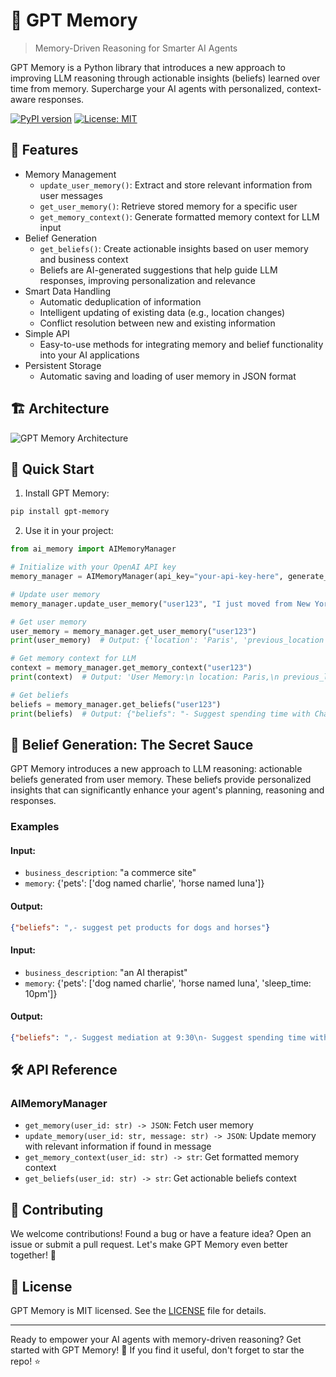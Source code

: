 # 🧠 GPT Memory

> Memory-Driven Reasoning for Smarter AI Agents

GPT Memory is a Python library that introduces a new approach to improving LLM reasoning through actionable insights (beliefs) learned over time from memory. Supercharge your AI agents with personalized, context-aware responses.

[![PyPI version](https://badge.fury.io/py/gpt-memory.svg)](https://badge.fury.io/py/gpt-memory)
[![License: MIT](https://img.shields.io/badge/License-MIT-yellow.svg)](https://opensource.org/licenses/MIT)

## 🌟 Features

- Memory Management
  - `update_user_memory()`: Extract and store relevant information from user messages
  - `get_user_memory()`: Retrieve stored memory for a specific user
  - `get_memory_context()`: Generate formatted memory context for LLM input
- Belief Generation
  - `get_beliefs()`: Create actionable insights based on user memory and business context
  - Beliefs are AI-generated suggestions that help guide LLM responses, improving personalization and relevance
- Smart Data Handling
  - Automatic deduplication of information
  - Intelligent updating of existing data (e.g., location changes)
  - Conflict resolution between new and existing information
- Simple API
  - Easy-to-use methods for integrating memory and belief functionality into your AI applications
- Persistent Storage
  - Automatic saving and loading of user memory in JSON format

## 🏗️ Architecture

![GPT Memory Architecture](https://github.com/user-attachments/assets/b3c8d15b-4cb3-4367-9a6f-082b97537e04)

## 🚀 Quick Start

1. Install GPT Memory:
```bash
pip install gpt-memory
```

2. Use it in your project:
```python
from ai_memory import AIMemoryManager

# Initialize with your OpenAI API key
memory_manager = AIMemoryManager(api_key="your-api-key-here", generate_beliefs=True, business_description="an AI therapist")

# Update user memory
memory_manager.update_user_memory("user123", "I just moved from New York to Paris for work.")

# Get user memory
user_memory = memory_manager.get_user_memory("user123")
print(user_memory)  # Output: {'location': 'Paris', 'previous_location': 'New York'}

# Get memory context for LLM
context = memory_manager.get_memory_context("user123")
print(context)  # Output: 'User Memory:\n location: Paris,\n previous_location: New York'

# Get beliefs
beliefs = memory_manager.get_beliefs("user123")
print(beliefs)  # Output: {"beliefs": "- Suggest spending time with Charlie and Luna when user is feeling down\n- Suggest family activities with Lisa and Mai for emotional well-being\n- Recommend playing basketball for physical exercise and stress relief"}
```

## 🧠 Belief Generation: The Secret Sauce

GPT Memory introduces a new approach to LLM reasoning: actionable beliefs generated from user memory. These beliefs provide personalized insights that can significantly enhance your agent's planning, reasoning and responses.

### Examples
#### Input:
- `business_description`: "a commerce site"
- `memory`: {'pets': ['dog named charlie', 'horse named luna']}
#### Output:

```json
{"beliefs": ",- suggest pet products for dogs and horses"}
```

#### Input:

- `business_description`: "an AI therapist"
- `memory`: {'pets': ['dog named charlie', 'horse named luna', 'sleep_time: 10pm']}
#### Output:

```json
{"beliefs": ",- Suggest mediation at 9:30\n- Suggest spending time with Charlie and Luna when user is sad"}
```

## 🛠️ API Reference

### AIMemoryManager

- `get_memory(user_id: str) -> JSON`: Fetch user memory
- `update_memory(user_id: str, message: str) -> JSON`: Update memory with relevant information if found in message
- `get_memory_context(user_id: str) -> str`: Get formatted memory context
- `get_beliefs(user_id: str) -> str`: Get actionable beliefs context

## 🤝 Contributing

We welcome contributions! Found a bug or have a feature idea? Open an issue or submit a pull request. Let's make GPT Memory even better together! 💪

## 📄 License

GPT Memory is MIT licensed. See the [LICENSE](LICENSE) file for details.

---

Ready to empower your AI agents with memory-driven reasoning? Get started with GPT Memory! 🚀 If you find it useful, don't forget to star the repo! ⭐